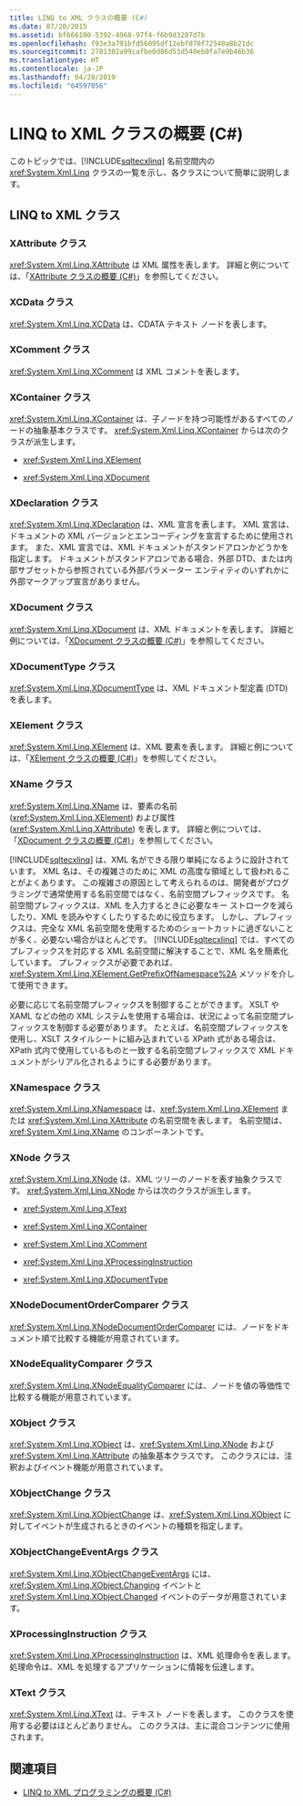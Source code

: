 ```yaml
---
title: LINQ to XML クラスの概要 (C#)
ms.date: 07/20/2015
ms.assetid: bf666100-5392-4968-97f4-f6b9d3287d7b
ms.openlocfilehash: f93e3a791bfd56095df12ebf070f72540a8b21dc
ms.sourcegitcommit: 2701302a99cafbe0d86d53d540eb0fa7e9b46b36
ms.translationtype: HT
ms.contentlocale: ja-JP
ms.lasthandoff: 04/28/2019
ms.locfileid: "64597056"
---
```

# <a name="linq-to-xml-classes-overview-c"></a>LINQ to XML クラスの概要 (C#)
このトピックでは、[!INCLUDE[sqltecxlinq](~/includes/sqltecxlinq-md.md)] 名前空間内の <xref:System.Xml.Linq> クラスの一覧を示し、各クラスについて簡単に説明します。  
  
## <a name="linq-to-xml-classes"></a>LINQ to XML クラス  
  
### <a name="xattribute-class"></a>XAttribute クラス  
 <xref:System.Xml.Linq.XAttribute> は XML 属性を表します。 詳細と例については、「[XAttribute クラスの概要 (C#)](../../../../csharp/programming-guide/concepts/linq/xattribute-class-overview.md)」を参照してください。  
  
### <a name="xcdata-class"></a>XCData クラス  
 <xref:System.Xml.Linq.XCData> は、CDATA テキスト ノードを表します。  
  
### <a name="xcomment-class"></a>XComment クラス  
 <xref:System.Xml.Linq.XComment> は XML コメントを表します。  
  
### <a name="xcontainer-class"></a>XContainer クラス  
 <xref:System.Xml.Linq.XContainer> は、子ノードを持つ可能性があるすべてのノードの抽象基本クラスです。 <xref:System.Xml.Linq.XContainer> からは次のクラスが派生します。  
  
- <xref:System.Xml.Linq.XElement>  
  
- <xref:System.Xml.Linq.XDocument>  
  
### <a name="xdeclaration-class"></a>XDeclaration クラス  
 <xref:System.Xml.Linq.XDeclaration> は、XML 宣言を表します。 XML 宣言は、ドキュメントの XML バージョンとエンコーディングを宣言するために使用されます。 また、XML 宣言では、XML ドキュメントがスタンドアロンかどうかを指定します。 ドキュメントがスタンドアロンである場合、外部 DTD、または内部サブセットから参照されている外部パラメーター エンティティのいずれかに外部マークアップ宣言がありません。  
  
### <a name="xdocument-class"></a>XDocument クラス  
 <xref:System.Xml.Linq.XDocument> は、XML ドキュメントを表します。 詳細と例については、「[XDocument クラスの概要 (C#)](../../../../csharp/programming-guide/concepts/linq/xdocument-class-overview.md)」を参照してください。  
  
### <a name="xdocumenttype-class"></a>XDocumentType クラス  
 <xref:System.Xml.Linq.XDocumentType> は、XML ドキュメント型定義 (DTD) を表します。  
  
### <a name="xelement-class"></a>XElement クラス  
 <xref:System.Xml.Linq.XElement> は、XML 要素を表します。 詳細と例については、「[XElement クラスの概要 (C#)](../../../../csharp/programming-guide/concepts/linq/xelement-class-overview.md)」を参照してください。  
  
### <a name="xname-class"></a>XName クラス  
 <xref:System.Xml.Linq.XName> は、要素の名前 (<xref:System.Xml.Linq.XElement>) および属性 (<xref:System.Xml.Linq.XAttribute>) を表します。 詳細と例については、「[XDocument クラスの概要 (C#)](../../../../csharp/programming-guide/concepts/linq/xdocument-class-overview.md)」を参照してください。  
  
 [!INCLUDE[sqltecxlinq](~/includes/sqltecxlinq-md.md)] は、XML 名ができる限り単純になるように設計されています。 XML 名は、その複雑さのために XML の高度な領域として扱われることがよくあります。 この複雑さの原因として考えられるのは、開発者がプログラミングで通常使用する名前空間ではなく、名前空間プレフィックスです。 名前空間プレフィックスは、XML を入力するときに必要なキー ストロークを減らしたり、XML を読みやすくしたりするために役立ちます。 しかし、プレフィックスは、完全な XML 名前空間を使用するためのショートカットに過ぎないことが多く、必要ない場合がほとんどです。 [!INCLUDE[sqltecxlinq](~/includes/sqltecxlinq-md.md)] では、すべてのプレフィックスを対応する XML 名前空間に解決することで、XML 名を簡素化しています。 プレフィックスが必要であれば、<xref:System.Xml.Linq.XElement.GetPrefixOfNamespace%2A> メソッドを介して使用できます。  
  
 必要に応じて名前空間プレフィックスを制御することができます。 XSLT や XAML などの他の XML システムを使用する場合は、状況によって名前空間プレフィックスを制御する必要があります。 たとえば、名前空間プレフィックスを使用し、XSLT スタイルシートに組み込まれている XPath 式がある場合は、XPath 式内で使用しているものと一致する名前空間プレフィックスで XML ドキュメントがシリアル化されるようにする必要があります。  
  
### <a name="xnamespace-class"></a>XNamespace クラス  
 <xref:System.Xml.Linq.XNamespace> は、<xref:System.Xml.Linq.XElement> または <xref:System.Xml.Linq.XAttribute> の名前空間を表します。 名前空間は、<xref:System.Xml.Linq.XName> のコンポーネントです。  
  
### <a name="xnode-class"></a>XNode クラス  
 <xref:System.Xml.Linq.XNode> は、XML ツリーのノードを表す抽象クラスです。 <xref:System.Xml.Linq.XNode> からは次のクラスが派生します。  
  
- <xref:System.Xml.Linq.XText>  
  
- <xref:System.Xml.Linq.XContainer>  
  
- <xref:System.Xml.Linq.XComment>  
  
- <xref:System.Xml.Linq.XProcessingInstruction>  
  
- <xref:System.Xml.Linq.XDocumentType>  
  
### <a name="xnodedocumentordercomparer-class"></a>XNodeDocumentOrderComparer クラス  
 <xref:System.Xml.Linq.XNodeDocumentOrderComparer> には、ノードをドキュメント順で比較する機能が用意されています。  
  
### <a name="xnodeequalitycomparer-class"></a>XNodeEqualityComparer クラス  
 <xref:System.Xml.Linq.XNodeEqualityComparer> には、ノードを値の等価性で比較する機能が用意されています。  
  
### <a name="xobject-class"></a>XObject クラス  
 <xref:System.Xml.Linq.XObject> は、<xref:System.Xml.Linq.XNode> および <xref:System.Xml.Linq.XAttribute> の抽象基本クラスです。 このクラスには、注釈およびイベント機能が用意されています。  
  
### <a name="xobjectchange-class"></a>XObjectChange クラス  
 <xref:System.Xml.Linq.XObjectChange> は、<xref:System.Xml.Linq.XObject> に対してイベントが生成されるときのイベントの種類を指定します。  
  
### <a name="xobjectchangeeventargs-class"></a>XObjectChangeEventArgs クラス  
 <xref:System.Xml.Linq.XObjectChangeEventArgs> には、<xref:System.Xml.Linq.XObject.Changing> イベントと <xref:System.Xml.Linq.XObject.Changed> イベントのデータが用意されています。  
  
### <a name="xprocessinginstruction-class"></a>XProcessingInstruction クラス  
 <xref:System.Xml.Linq.XProcessingInstruction> は、XML 処理命令を表します。 処理命令は、XML を処理するアプリケーションに情報を伝達します。  
  
### <a name="xtext-class"></a>XText クラス  
 <xref:System.Xml.Linq.XText> は、テキスト ノードを表します。 このクラスを使用する必要はほとんどありません。 このクラスは、主に混合コンテンツに使用されます。  
  
## <a name="see-also"></a>関連項目

- [LINQ to XML プログラミングの概要 (C#)](../../../../csharp/programming-guide/concepts/linq/linq-to-xml-programming-overview.md)
